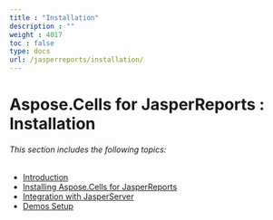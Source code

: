 ```yaml
---
title : "Installation" 
description : "" 
weight : 4017 
toc : false
type: docs
url: /jasperreports/installation/
---
```


# Aspose.Cells for JasperReports : Installation


###### This section includes the following topics:  

*   [Introduction](https://docs2.aspose.com/cells/jasperreports/installation/introduction)
*   [Installing Aspose.Cells for JasperReports](https://docs2.aspose.com/cells/jasperreports/installation/installing+aspose.cells+for+jasperreports)
*   [Integration with JasperServer](https://docs2.aspose.com/cells/jasperreports/installation/integration+with+jasperserver)
*   [Demos Setup](https://docs2.aspose.com/cells/jasperreports/installation/demos+setup)

